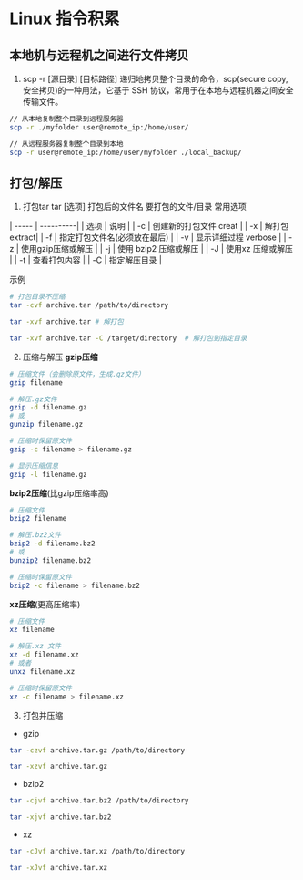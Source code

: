 # Linux 指令积累

## 本地机与远程机之间进行文件拷贝
1. scp -r [源目录] [目标路径]
递归地拷贝整个目录的命令，scp(secure copy, 安全拷贝)的一种用法，它基于 SSH 协议，常用于在本地与远程机器之间安全传输文件。
```bash
// 从本地复制整个目录到远程服务器
scp -r ./myfolder user@remote_ip:/home/user/

// 从远程服务器复制整个目录到本地
scp -r user@remote_ip:/home/user/myfolder ./local_backup/
```

## 打包/解压
1. 打包tar
tar [选项] 打包后的文件名 要打包的文件/目录
常用选项

| ----- | ----------|
| 选项   |  说明      |
| -c     | 创建新的打包文件 creat |
| -x    | 解打包 extract|
| -f    | 指定打包文件名(必须放在最后) |
| -v    | 显示详细过程 verbose |
| -z    | 使用gzip压缩或解压   |
| -j    | 使用 bzip2 压缩或解压 |
| -J    | 使用xz 压缩或解压 |
| -t    | 查看打包内容 |
| -C    | 指定解压目录 |

示例
```bash
# 打包目录不压缩
tar -cvf archive.tar /path/to/directory

tar -xvf archive.tar # 解打包

tar -xvf archive.tar -C /target/directory  # 解打包到指定目录
```

2. 压缩与解压
**gzip压缩**
```bash
# 压缩文件（会删除原文件，生成.gz文件）
gzip filename

# 解压.gz文件
gzip -d filename.gz
# 或
gunzip filename.gz

# 压缩时保留原文件
gzip -c filename > filename.gz

# 显示压缩信息
gzip -l filename.gz
```

**bzip2压缩**(比gzip压缩率高)
```bash
# 压缩文件
bzip2 filename

# 解压.bz2文件
bzip2 -d filename.bz2
# 或
bunzip2 filename.bz2

# 压缩时保留原文件
bzip2 -c filename > filename.bz2
```

**xz压缩**(更高压缩率)
```bash
# 压缩文件
xz filename

# 解压.xz 文件
xz -d filename.xz
# 或者
unxz filename.xz

# 压缩时保留原文件
xz -c filename > filename.xz
```

3. 打包并压缩
* gzip
```bash
tar -czvf archive.tar.gz /path/to/directory

tar -xzvf archive.tar.gz
```
* bzip2
```bash
tar -cjvf archive.tar.bz2 /path/to/directory

tar -xjvf archive.tar.bz2
```

* xz
```bash
tar -cJvf archive.tar.xz /path/to/directory

tar -xJvf archive.tar.xz
```